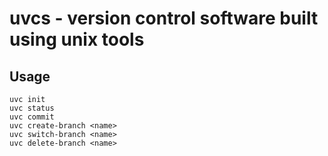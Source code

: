 # uvcs - version control software built using unix tools

## Usage

```
uvc init
uvc status
uvc commit
uvc create-branch <name>
uvc switch-branch <name>
uvc delete-branch <name>
```
